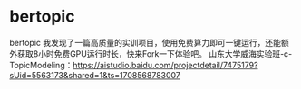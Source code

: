 # bertopic
bertopic
我发现了一篇高质量的实训项目，使用免费算力即可一键运行，还能额外获取8小时免费GPU运行时长，快来Fork一下体验吧。
山东大学威海实验班-c-TopicModeling：https://aistudio.baidu.com/projectdetail/7475179?sUid=5563173&shared=1&ts=1708568783007
